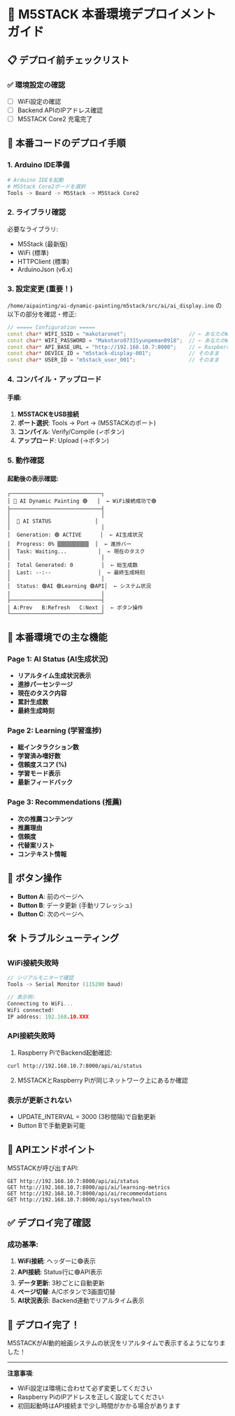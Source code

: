 # 🚀 M5STACK 本番環境デプロイメントガイド

## 📋 デプロイ前チェックリスト

### ✅ 環境設定の確認
- [ ] WiFi設定の確認
- [ ] Backend APIのIPアドレス確認
- [ ] M5STACK Core2 充電完了

## 🔧 本番コードのデプロイ手順

### 1. Arduino IDE準備
```bash
# Arduino IDEを起動
# M5Stack Core2ボードを選択
Tools -> Board -> M5Stack -> M5Stack Core2
```

### 2. ライブラリ確認
必要なライブラリ:
- M5Stack (最新版)
- WiFi (標準)
- HTTPClient (標準)
- ArduinoJson (v6.x)

### 3. 設定変更 (重要！)

`/home/aipainting/ai-dynamic-painting/m5stack/src/ai/ai_display.ino` の以下の部分を確認・修正:

```cpp
// ===== Configuration =====
const char* WIFI_SSID = "makotaronet";                    // ← あなたのWiFi SSID
const char* WIFI_PASSWORD = "Makotaro0731Syunpeman0918";  // ← あなたのWiFiパスワード
const char* API_BASE_URL = "http://192.168.10.7:8000";    // ← Raspberry PiのIPアドレス:8000
const char* DEVICE_ID = "m5stack-display-001";            // そのまま
const char* USER_ID = "m5stack_user_001";                 // そのまま
```

### 4. コンパイル・アップロード

#### 手順:
1. **M5STACKをUSB接続**
2. **ポート選択**: Tools -> Port -> (M5STACKのポート)
3. **コンパイル**: Verify/Compile (✓ボタン)
4. **アップロード**: Upload (→ボタン)

### 5. 動作確認

#### 起動後の表示確認:
```
┌─────────────────────────────┐
│ 🎨 AI Dynamic Painting 🟢   │  ← WiFi接続成功で🟢
├─────────────────────────────┤
│                             │
│  🤖 AI STATUS              │
│                             │
│  Generation: 🟢 ACTIVE      │  ← AI生成状況
│  Progress: 0% ▒▒▒▒▒▒▒▒▒▒  │  ← 進捗バー
│  Task: Waiting...          │  ← 現在のタスク
│                             │
│  Total Generated: 0         │  ← 総生成数
│  Last: --:--               │  ← 最終生成時刻
│                             │
│  Status: 🟢AI 🟢Learning 🟢API│  ← システム状況
│                             │
├─────────────────────────────┤
│ A:Prev   B:Refresh   C:Next │  ← ボタン操作
└─────────────────────────────┘
```

## 🎯 本番環境での主な機能

### Page 1: AI Status (AI生成状況)
- **リアルタイム生成状況表示**
- **進捗パーセンテージ**
- **現在のタスク内容**
- **累計生成数**
- **最終生成時刻**

### Page 2: Learning (学習進捗)
- **総インタラクション数**
- **学習済み嗜好数**
- **信頼度スコア (%)** 
- **学習モード表示**
- **最新フィードバック**

### Page 3: Recommendations (推薦)
- **次の推薦コンテンツ**
- **推薦理由**
- **信頼度**
- **代替案リスト**
- **コンテキスト情報**

## 🔄 ボタン操作

- **Button A**: 前のページへ
- **Button B**: データ更新 (手動リフレッシュ)
- **Button C**: 次のページへ

## 🛠️ トラブルシューティング

### WiFi接続失敗時
```cpp
// シリアルモニターで確認
Tools -> Serial Monitor (115200 baud)

// 表示例:
Connecting to WiFi...
WiFi connected!
IP address: 192.168.10.XXX
```

### API接続失敗時
1. Raspberry PiでBackend起動確認:
```bash
curl http://192.168.10.7:8000/api/ai/status
```

2. M5STACKとRaspberry Piが同じネットワーク上にあるか確認

### 表示が更新されない
- UPDATE_INTERVAL = 3000 (3秒間隔)で自動更新
- Button Bで手動更新可能

## 📡 APIエンドポイント

M5STACKが呼び出すAPI:
```
GET http://192.168.10.7:8000/api/ai/status
GET http://192.168.10.7:8000/api/ai/learning-metrics  
GET http://192.168.10.7:8000/api/ai/recommendations
GET http://192.168.10.7:8000/api/system/health
```

## ✅ デプロイ完了確認

### 成功基準:
1. **WiFi接続**: ヘッダーに🟢表示
2. **API接続**: Status行に🟢API表示
3. **データ更新**: 3秒ごとに自動更新
4. **ページ切替**: A/Cボタンで3画面切替
5. **AI状況表示**: Backend連動でリアルタイム表示

## 🎉 デプロイ完了！

M5STACKがAI動的絵画システムの状況をリアルタイムで表示するようになりました！

---

**注意事項**:
- WiFi設定は環境に合わせて必ず変更してください
- Raspberry PiのIPアドレスを正しく設定してください
- 初回起動時はAPI接続まで少し時間がかかる場合があります
